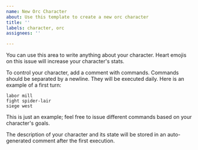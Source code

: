 ```yaml
---
name: New Orc Character
about: Use this template to create a new orc character
title: ''
labels: character, orc
assignees: ''

---
```


You can use this area to write anything about your character. Heart emojis on this issue will increase your character's stats.

To control your character, add a comment with commands. Commands should be separated by a newline. They will be executed daily. Here is an example of a first turn:

```
labor mill
fight spider-lair
siege west
```

This is just an example; feel free to issue different commands based on your character's goals.

The description of your character and its state will be stored in an auto-generated comment after the first execution.

